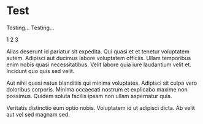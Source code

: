 # Test

Testing... Testing...

1 2 3

Alias deserunt id pariatur sit expedita. Qui quasi et et tenetur voluptatem autem. Adipisci aut ducimus labore voluptatem officiis. Ullam temporibus enim nobis quasi necessitatibus. Velit labore quia iure laudantium velit et. Incidunt quo quis sed velit.

Aut nihil quasi natus blanditiis qui minima voluptates. Adipisci sit culpa vero doloribus corporis. Minima occaecati nostrum et explicabo maxime non possimus. Quidem soluta facilis ipsam non ullam aspernatur quia.

Veritatis distinctio eum optio nobis. Voluptatem id ut adipisci dicta. Ab velit aut vel sed magnam sed.
